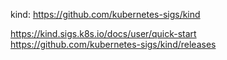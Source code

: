 kind: https://github.com/kubernetes-sigs/kind

https://kind.sigs.k8s.io/docs/user/quick-start
https://github.com/kubernetes-sigs/kind/releases